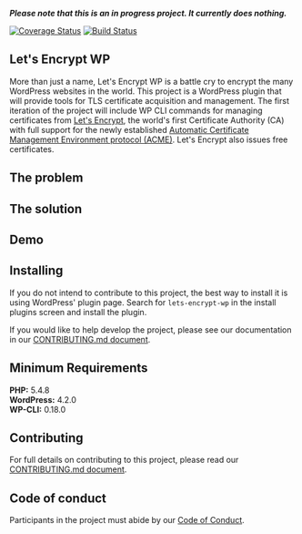 ***Please note that this is an in progress project. It currently does nothing.***

[![Coverage Status](https://coveralls.io/repos/tollmanz/lets-encrypt-wp/badge.svg?branch=master&service=github)](https://coveralls.io/github/tollmanz/lets-encrypt-wp?branch=master)
[![Build Status](https://travis-ci.org/tollmanz/lets-encrypt-wp.svg?branch=master)](https://travis-ci.org/tollmanz/lets-encrypt-wp)

## Let's Encrypt WP

More than just a name, Let's Encrypt WP is a battle cry to encrypt the
many WordPress websites in the world. This project is a WordPress
plugin that will provide tools for TLS certificate acquisition and
management. The first iteration of the project will include WP CLI
commands for managing certificates from [Let's Encrypt], the world's
first Certificate Authority (CA) with full support for the newly
established [Automatic Certificate Management Environment protocol
(ACME)]. Let's Encrypt also issues free certificates.

## The problem

## The solution

## Demo

## Installing

If you do not intend to contribute to this project, the best way to
install it is using WordPress' plugin page. Search for
`lets-encrypt-wp` in the install plugins screen and install the plugin.

If you would like to help develop the project, please see our
documentation in our [CONTRIBUTING.md document].

## Minimum Requirements ##

**PHP:** 5.4.8  
**WordPress:** 4.2.0  
**WP-CLI:** 0.18.0  

## Contributing

For full details on contributing to this project, please read our
[CONTRIBUTING.md document].

## Code of conduct

Participants in the project must abide by our [Code of Conduct].

[Let's Encrypt]: https://letsencrypt.org
[Automatic Certificate Management Environment protocol (ACME)]: https://letsencrypt.github.io/acme-spec/
[CONTRIBUTING.md document]: https://github.com/tollmanz/lets-encrypt-wp/blob/master/CONTRIBUTING.md
[Code of Conduct]: https://github.com/tollmanz/lets-encrypt-wp/blob/master/CONDUCT.md
